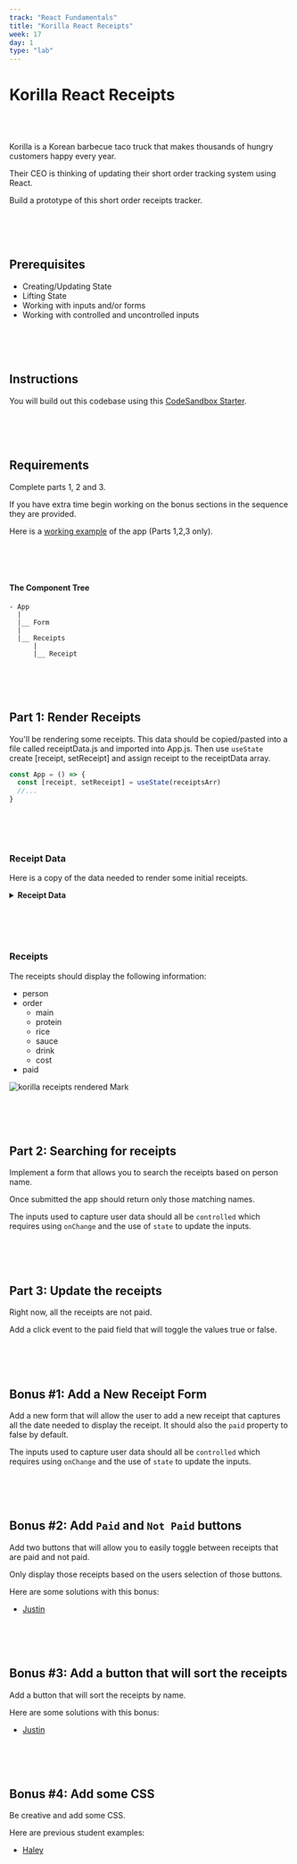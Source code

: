 ```yaml
---
track: "React Fundamentals"
title: "Korilla React Receipts"
week: 17
day: 1
type: "lab"
---
```


# Korilla React Receipts

<br>
<br>

Korilla is a Korean barbecue taco truck that makes thousands of hungry customers
happy every year.

Their CEO is thinking of updating their short order tracking system using React.

Build a prototype of this short order receipts tracker.

<br>
<br>
<br>

## Prerequisites

- Creating/Updating State
- Lifting State
- Working with inputs and/or forms
- Working with controlled and uncontrolled inputs

<br>
<br>
<br>

## Instructions

You will build out this codebase using this [CodeSandbox Starter](https://codesandbox.io/s/korilla-receipts-starter-donod?file=/src/App.js).

<br>
<br>
<br>

## Requirements

Complete parts 1, 2 and 3.

If you have extra time begin working on the bonus sections in the sequence they are provided.

Here is a [working example](https://98mru.csb.app/) of the app (Parts 1,2,3 only).

<br>
<br>
<br>

#### The Component Tree

```shell
- App
  |
  |__ Form
  |
  |__ Receipts
      |
      |__ Receipt

```

<br>
<br>
<br>

## Part 1: Render Receipts

You'll be rendering some receipts. This data should be copied/pasted into a file called receiptData.js and imported into App.js. Then use `useState `create [receipt, setReceipt] and assign receipt to the receiptData array.

```js
const App = () => {
  const [receipt, setReceipt] = useState(receiptsArr)
  //...
}
```

<br>
<br>
<br>

### Receipt Data

Here is a copy of the data needed to render some initial receipts.

<details>
    <summary><strong>Receipt Data</strong></summary>

```js
const receipts = [
  {
    id: 1,
    person: "Karolin",
    order: {
      main: "Burrito",
      protein: "Organic Tofu",
      rice: "Purple Rice",
      sauce: "Green Crack",
      drink: "Korchata",
      cost: 22,
    },
    paid: false,
  },
  {
    id: 2,
    person: "Jerrica",
    order: {
      main: "Rice Bowl",
      protein: "Ginger Soy Chix",
      rice: "Sticky Rice",
      sauce: "Korilla",
      drink: "Korchata",
      cost: 19,
    },
    paid: false,
  },
  {
    id: 3,
    person: "Matt",
    order: {
      main: "Salad Bowl",
      protein: "Organic Tofu",
      rice: "none",
      sauce: "K'lla",
      drink: "Sparkling Blood Orange Soda",
      cost: 20,
    },
    paid: false,
  },
]
```

</details><br>

<br>
<br>
<br>

### Receipts

The receipts should display the following information:

- person
- order
  - main
  - protein
  - rice
  - sauce
  - drink
  - cost
- paid

![korilla receipts rendered Mark](https://i.imgur.com/pTgXZGO.png)

<br>
<br>
<br>

## Part 2: Searching for receipts

Implement a form that allows you to search the receipts based on person name.

Once submitted the app should return only those matching names.

The inputs used to capture user data should all be `controlled` which requires using `onChange` and the use of `state` to update the inputs.

<br>
<br>
<br>

## Part 3: Update the receipts

Right now, all the receipts are not paid.

Add a click event to the paid field that will toggle the values true or false.

<br>
<br>
<br>

## Bonus #1: Add a New Receipt Form

Add a new form that will allow the user to add a new receipt that captures all the date needed to display the receipt. It should also the `paid` property to false by default.

The inputs used to capture user data should all be `controlled` which requires using `onChange` and the use of `state` to update the inputs.

<br>
<br>
<br>

## Bonus #2: Add `Paid` and `Not Paid` buttons

Add two buttons that will allow you to easily toggle between receipts that are paid and not paid.

Only display those receipts based on the users selection of those buttons.

Here are some solutions with this bonus:

- [Justin](https://y9m9l.csb.app/)

<br>
<br>
<br>

## Bonus #3: Add a button that will sort the receipts

Add a button that will sort the receipts by name.

Here are some solutions with this bonus:

- [Justin](https://y9m9l.csb.app/)

<br>
<br>
<br>

## Bonus #4: Add some CSS

Be creative and add some CSS.

Here are previous student examples:

- [Haley](https://i56hg.csb.app/)


